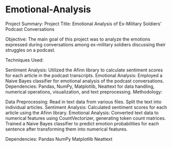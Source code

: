 # Emotional-Analysis
Project Summary:
Project Title: Emotional Analysis of Ex-Military Soldiers' Podcast Conversations

Objective: The main goal of this project was to analyze the emotions expressed during conversations among ex-military soldiers discussing their struggles on a podcast.

Techniques Used:

Sentiment Analysis:
Utilized the Afinn library to calculate sentiment scores for each article in the podcast transcripts.
Emotional Analysis:
Employed a Naive Bayes classifier for emotional analysis of the podcast conversations.
Dependencies: Pandas, NumPy, Matplotlib, Neattext for data handling, numerical operations, visualization, and text preprocessing.
Methodology:

Data Preprocessing:
Read in text data from various files.
Split the text into individual articles.
Sentiment Analysis:
Calculated sentiment scores for each article using the Afinn library.
Emotional Analysis:
Converted text data to numerical features using CountVectorizer, generating token count matrices.
Trained a Naive Bayes classifier to predict emotion probabilities for each sentence after transforming them into numerical features.


Dependencies:
Pandas
NumPy
Matplotlib
Neattext
